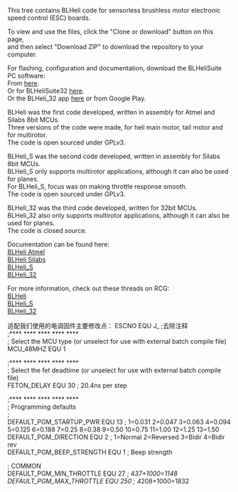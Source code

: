 This tree contains BLHeli code for sensorless brushless motor electronic speed control (ESC) boards.  
  
To view and use the files, click the "Clone or download" button on this page,  
and then select "Download ZIP" to download the repository to your computer.  
  
For flashing, configuration and documentation, download the BLHeliSuite PC software:  
From [here](https://www.mediafire.com/folder/dx6kfaasyo24l/BLHeliSuite).  
Or for BLHeliSuite32 [here](https://github.com/bitdump/BLHeli/releases).  
Or the BLHeli_32 app [here](https://github.com/bitdump/BLHeli/tree/master/BLHeli_32%20ARM/BLHeli_32%20Android%20APP) or from Google Play.  
  
BLHeli was the first code developed, written in assembly for Atmel and Silabs 8bit MCUs.  
Three versions of the code were made, for heli main motor, tail motor and for multirotor.  
The code is open sourced under GPLv3.  

BLHeli_S was the second code developed, written in assembly for Silabs 8bit MCUs.  
BLHeli_S only supports multirotor applications, although it can also be used for planes.  
For BLHeli_S, focus was on making throttle response smooth.  
The code is open sourced under GPLv3.  

BLHeli_32 was the third code developed, written for 32bit MCUs.  
BLHeli_32 also only supports multirotor applications, although it can also be used for planes.  
The code is closed source.  

Documentation can be found here:  
[BLHeli Atmel](https://github.com/bitdump/BLHeli/blob/master/Atmel/BLHeli%20manual%20Atmel%20Rev14.x.pdf)  
[BLHeli Silabs](https://github.com/bitdump/BLHeli/blob/master/SiLabs/BLHeli%20manual%20SiLabs%20Rev14.x.pdf)  
[BLHeli_S](https://github.com/bitdump/BLHeli/blob/master/BLHeli_S%20SiLabs/BLHeli_S%20manual%20SiLabs%20Rev16.x.pdf)  
[BLHeli_32](https://github.com/bitdump/BLHeli/blob/master/BLHeli_32%20ARM/BLHeli_32%20manual%20ARM%20Rev32.x.pdf)  

For more information, check out these threads on RCG:  
[BLHeli](http://www.rcgroups.com/forums/showthread.php?t=2136895)  
[BLHeli_S](https://www.rcgroups.com/forums/showthread.php?2640796)  
[BLHeli_32](https://www.rcgroups.com/forums/showthread.php?2864611)  


适配我们使用的电调固件主要修改点：
ESCNO EQU J_ ;去除注释  
;**** **** **** **** ****  
; Select the MCU type (or unselect for use with external batch compile file)  
MCU_48MHZ EQU	1  
  
;**** **** **** **** ****  
; Select the fet deadtime (or unselect for use with external batch compile file)  
FETON_DELAY EQU 30	; 20.4ns per step  
  
;**** **** **** **** ****  
; Programming defaults  
;  
DEFAULT_PGM_STARTUP_PWR 				EQU 13 	; 1=0.031 2=0.047 3=0.063 4=0.094 5=0.125 6=0.188	7=0.25  8=0.38  9=0.50  10=0.75 11=1.00 12=1.25 13=1.50  
DEFAULT_PGM_DIRECTION				EQU 2 	; 1=Normal 	2=Reversed	3=Bidir		4=Bidir rev  
DEFAULT_PGM_BEEP_STRENGTH			EQU 1	; Beep strength  
  
; COMMON  
DEFAULT_PGM_MIN_THROTTLE				EQU 27	; 4*37+1000=1148  
DEFAULT_PGM_MAX_THROTTLE				EQU 250	; 4*208+1000=1832  

